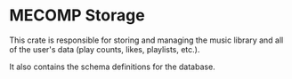 # MECOMP Storage

This crate is responsible for storing and managing the music library and all of the user's data (play counts, likes, playlists, etc.).

It also contains the schema definitions for the database.
